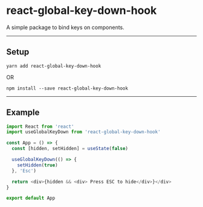 # react-global-key-down-hook

A simple package to bind keys on components.

---

## Setup

`yarn add react-global-key-down-hook`

OR

`npm install --save react-global-key-down-hook`

---

## Example

```javascript
import React from 'react'
import useGlobalKeyDown from 'react-global-key-down-hook'

const App = () => {
  const [hidden, setHidden] = useState(false)

  useGlobalKeyDown(() => {
    setHidden(true)
  }, 'Esc')

  return <div>{hidden && <div> Press ESC to hide</div>}</div>
}

export default App
```
